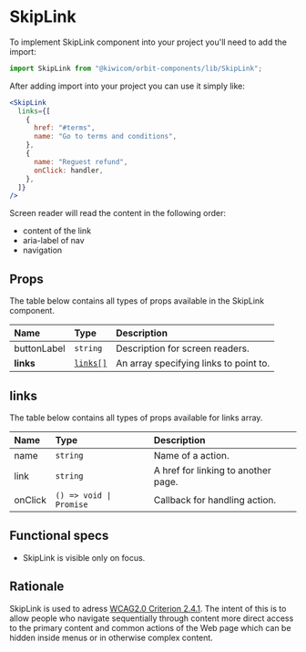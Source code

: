 # SkipLink

To implement SkipLink component into your project you'll need to add the import:

```jsx
import SkipLink from "@kiwicom/orbit-components/lib/SkipLink";
```

After adding import into your project you can use it simply like:

```jsx
<SkipLink
  links={[
    {
      href: "#terms",
      name: "Go to terms and conditions",
    },
    {
      name: "Reguest refund",
      onClick: handler,
    },
  ]}
/>
```

Screen reader will read the content in the following order:

- content of the link
- aria-label of nav
- navigation

## Props

The table below contains all types of props available in the SkipLink component.

| Name        | Type                | Description                            |
| :---------- | :------------------ | :------------------------------------- |
| buttonLabel | `string`            | Description for screen readers.        |
| **links**   | [`links[]`](#links) | An array specifying links to point to. |

## links

The table below contains all types of props available for links array.

| Name    | Type                    | Description                         |
| :------ | :---------------------- | :---------------------------------- |
| name    | `string`                | Name of a action.                   |
| link    | `string`                | A href for linking to another page. |
| onClick | `() => void \| Promise` | Callback for handling action.       |

## Functional specs

- SkipLink is visible only on focus.

## Rationale

SkipLink is used to adress [WCAG2.0 Criterion 2.4.1](https://www.w3.org/TR/UNDERSTANDING-WCAG20/navigation-mechanisms-skip.html).
The intent of this is to allow people who navigate sequentially through content more direct access to the primary content and common actions of the Web page which can be hidden inside menus or in otherwise complex content.
